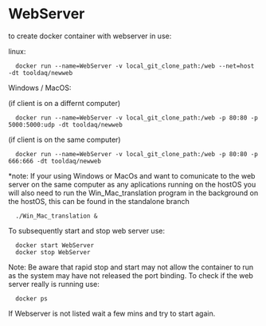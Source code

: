 # WebServer

to create docker container with webserver in use:

linux:

      docker run --name=WebServer -v local_git_clone_path:/web --net=host -dt tooldaq/newweb

Windows / MacOS:

(if client is on a differnt computer)

      docker run --name=WebServer -v local_git_clone_path:/web -p 80:80 -p 5000:5000:udp -dt tooldaq/newweb

(if client is on the same computer)

      docker run --name=WebServer -v local_git_clone_path:/web -p 80:80 -p 666:666 -dt tooldaq/newweb   

*note: If your using Windows or MacOs and want to comunicate to the web server on the same computer as any aplications running on the hostOS you will also need to run the Win_Mac_translation program in the background on the hostOS, this can be found in the standalone branch

      ./Win_Mac_translation &

To subsequently start and stop web server use:

      docker start WebServer
      docker stop WebServer


Note: Be aware that rapid stop and start may not allow the container to run as the system may have not released the port binding. To check if the web server really is running use:

      docker ps 

If Webserver is not listed wait a few mins and try to start again.
